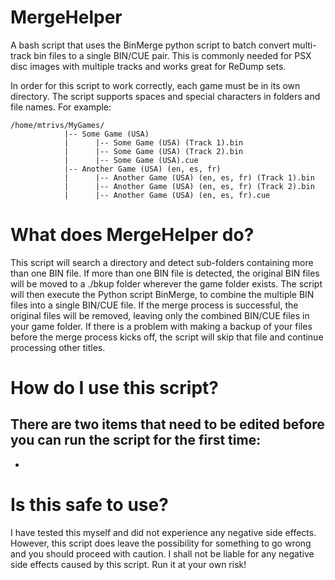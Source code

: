 # MergeHelper
A bash script that uses the BinMerge python script to batch convert multi-track bin files to a single BIN/CUE pair.   This is commonly needed for PSX disc images with multiple tracks and works great for ReDump sets. 

In order for this script to work correctly, each game must be in its own directory.  The script supports spaces and special characters in folders and file names. For example:
```
/home/mtrivs/MyGames/
            |-- Some Game (USA)
            |      |-- Some Game (USA) (Track 1).bin
            |      |-- Some Game (USA) (Track 2).bin
            |      |-- Some Game (USA).cue
            |-- Another Game (USA) (en, es, fr)
            |      |-- Another Game (USA) (en, es, fr) (Track 1).bin
            |      |-- Another Game (USA) (en, es, fr) (Track 2).bin
            |      |-- Another Game (USA) (en, es, fr).cue
```

# What does MergeHelper do?
This script will search a directory and detect sub-folders containing more than one BIN file.   If more than one BIN file is detected, the original BIN files will be moved to a ./bkup folder wherever the game folder exists.   The script will then execute the Python script BinMerge, to combine the multiple BIN files into a single BIN/CUE file.    If the merge process is successful, the original files will be removed, leaving only the combined BIN/CUE files in your game folder.  If there is a problem with making a backup of your files before the merge process kicks off, the script will skip that file and continue processing other titles.   

# How do I use this script?
There are two items that need to be edited before you can run the script for the first time:
- 
- 

# Is this safe to use?
I have tested this myself and did not experience any negative side effects.  However, this script does leave the possibility for something to go wrong and you should proceed with caution.  I shall not be liable for any negative side effects caused by this script.  Run it at your own risk!
